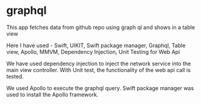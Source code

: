 # graphql
This app fetches data from github repo using graph ql and shows in a table view

Here I have used - Swift, UIKIT, Swift package manager, Graphql, Table view, Apollo, MMVM, Dependency Injection, Unit Testing for Web Api

We have used dependency injection to inject the network service into the main view controller. With Unit test, the functionality of the web api call is tested.

We used Apollo to execute the graphql query. Swift package manager was used to install the Apollo framework.




